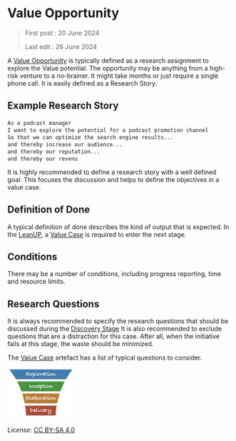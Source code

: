 # Value Opportunity

> First post : 20 June 2024

> Last edit : 26 June 2024

A [Value Opportunity][oppo] is typically defined as a research assignment to explore the Value potential. The opportunity may be anything from a high-risk venture to a no-brainer. It might take months or just require a single phone call. 
It is easily defined as a Research Story.

## Example Research Story

```
As a podcast manager
I want to explore the potential for a podcast promotion channel
So that we can optimize the search engine results...
and thereby increase our audience...
and thereby our reputation...
and thereby our revenu
```

It is highly recommended to define a research story with a well defined goal. This focuses the discussion and helps to define the objectives in a value case. 

## Definition of Done
A typical definition of done describes the kind of output that is expected. In the [LeanUP](/Overview/leanup.md), a [Value Case][valcase] is required to enter the next stage.

## Conditions
There may be a number of conditions, including progress reporting, time and resource limits. 

## Research Questions
It is always recommended to specify the research questions that should be discussed during the [Discovery Stage][discovery]
It is also recommended to exclude questions that are a distraction for this case. After all, when the initiative fails at this stage, the waste should be minimized.

The [Value Case][valcase] artefact has a list of typical questions to consider.

[<img src="/images/leanupLogo s.png" alt="drawing" class="center" width="150"/>](/Artefacts/overview.md)

*License*: [CC BY-SA 4.0](https://creativecommons.org/licenses/by-sa/4.0/deed.en)

[oppo]: /Deliverables/val-oppo.md
[discovery]: /Stages/discovery.md
[valcase]: /Artefacts/val-case.md